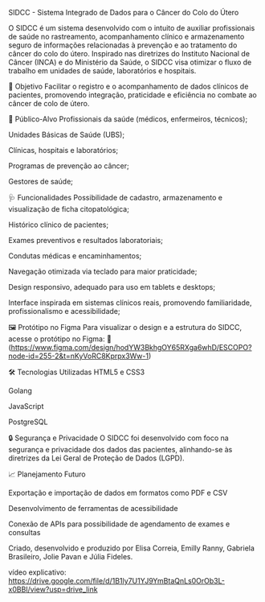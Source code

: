 SIDCC - Sistema Integrado de Dados para o Câncer do Colo do Útero

O SIDCC é um sistema desenvolvido com o intuito de auxiliar profissionais de saúde no rastreamento, acompanhamento clínico e armazenamento seguro de informações relacionadas à prevenção e ao tratamento do câncer do colo do útero. Inspirado nas diretrizes do Instituto Nacional de Câncer (INCA) e do Ministério da Saúde, o SIDCC visa otimizar o fluxo de trabalho em unidades de saúde, laboratórios e hospitais.


🎯 Objetivo
Facilitar o registro e o acompanhamento de dados clínicos de pacientes, promovendo integração, praticidade e eficiência no combate ao câncer de colo de útero.


👥 Público-Alvo
Profissionais da saúde (médicos, enfermeiros, técnicos);

Unidades Básicas de Saúde (UBS);

Clínicas, hospitais e laboratórios;

Programas de prevenção ao câncer;

Gestores de saúde;


🩺 Funcionalidades
Possibilidade de cadastro, armazenamento e visualização de ficha citopatológica;

Histórico clínico de pacientes;

Exames preventivos e resultados laboratoriais;

Condutas médicas e encaminhamentos;

Navegação otimizada via teclado para maior praticidade;

Design responsivo, adequado para uso em tablets e desktops;

Interface inspirada em sistemas clínicos reais, promovendo familiaridade, profissionalismo e acessibilidade;



🖼️ Protótipo no Figma
Para visualizar o design e a estrutura do SIDCC, acesse o protótipo no Figma:
🔗 (https://www.figma.com/design/hodYW3BkhgOY65RXga6whD/ESCOPO?node-id=255-2&t=nKyVoRC8Kprpx3Ww-1)


🛠️ Tecnologias Utilizadas
HTML5 e CSS3

Golang

JavaScript 

PostgreSQL



🔒 Segurança e Privacidade
O SIDCC foi desenvolvido com foco na segurança e privacidade dos dados das pacientes, alinhando-se às diretrizes da Lei Geral de Proteção de Dados (LGPD).


📈 Planejamento Futuro

Exportação e importação de dados em formatos como PDF e CSV

Desenvolvimento de ferramentas de acessibilidade

Conexão de APIs para possibilidade de agendamento de exames e consultas



Criado, desenvolvido e produzido por Elisa Correia, Emilly Ranny, Gabriela Brasileiro, Jolie Pavan e Júlia Fideles.

vídeo explicativo: https://drive.google.com/file/d/1B1ly7U1YJ9YmBtaQnLs0OrOb3L-x0BBI/view?usp=drive_link


